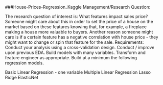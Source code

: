 ###House-Prices-Regression_Kaggle
Management/Research Question:

The research question of interest is: What features impact sales price? Someone might care about this in order to set the price of a house on the market based on these features knowing that, for example, a fireplace making a house more valuable to buyers. Another reason someone might care is if a certain feature has a negative correlation with house price - they might want to change or spin that feature for the sale.
Requirements: Conduct your analysis using a cross-validation design. Conduct / improve upon previous EDA. Build models with many variables. Transform and feature engineer as appropriate. Build at a minimum the following regression models.

Basic Linear Regression - one variable
Multiple Linear Regression
Lasso
Ridge
ElasticNet

